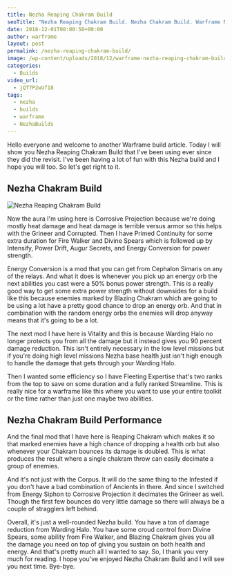 ```yaml
---
title: Nezha Reaping Chakram Build
seoTitle: "Nezha Reaping Chakram Build. Nezha Chakram Build. Warframe Nezha Build"
date: 2018-12-01T00:00:50+00:00
author: warframe
layout: post
permalink: /nezha-reaping-chakram-build/
image: /wp-content/uploads/2018/12/warframe-nezha-reaping-chakram-build.jpg
categories:
  - Builds
video_url:
  - jQT7P2wUf18
tags:
  - nezha
  - builds
  - warframe
  - NezhaBuilds
---
```

Hello everyone and welcome to another Warframe build article. Today I will show you Nezha Reaping Chakram Build that I've been using ever since they did the revisit. <!--more--> I've been having a lot of fun with this Nezha build and I hope you will too. So let's get right to it. 

## Nezha Chakram Build

<img src='/wp-content/uploads/2018/12/nezha-reaping-chakram-build.jpg' title='Warframe Nezha Reaping Chakram Build' alt='Nezha Reaping Chakram Build' width='750' height='265' class='alignnone size-large' srcset='/wp-content/uploads/2018/12/nezha-reaping-chakram-build-1024x359.jpg 1024w, /wp-content/uploads/2018/12/nezha-reaping-chakram-build-300x105.jpg 300w, /wp-content/uploads/2018/12/nezha-reaping-chakram-build-768x270.jpg 768w, /wp-content/uploads/2018/12/nezha-reaping-chakram-build.jpg 1057w' sizes='(max-width: 750px) 100vw, 750px'/>

Now the aura I'm using here is Corrosive Projection because we're doing mostly heat damage and heat damage is terrible versus armor so this helps with the Grineer and Corrupted. Then I have Primed Continuity for some extra duration for Fire Walker and Divine Spears which is followed up by Intensify, Power Drift, Augur Secrets, and Energy Conversion for power strength. 

Energy Conversion is a mod that you can get from Cephalon Simaris on any of the relays. And what it does is whenever you pick up an energy orb the next abilities you cast were a 50% bonus power strength. This is a really good way to get some extra power strength without downsides for a build like this because enemies marked by Blazing Chakram which are going to be using a lot have a pretty good chance to drop an energy orb. And that in combination with the random energy orbs the enemies will drop anyway means that it's going to be a lot. 

The next mod I have here is Vitality and this is because Warding Halo no longer protects you from all the damage but it instead gives you 90 percent damage reduction. This isn't entirely necessary in the low level missions but if you're doing high level missions Nezha base health just isn't high enough to handle the damage that gets through your Warding Halo. 

Then I wanted some efficiency so I have Fleeting Expertise that's two ranks from the top to save on some duration and a fully ranked Streamline. This is really nice for a warframe like this where you want to use your entire toolkit or the time rather than just one maybe two abilities. 

## Nezha Chakram Build Performance

And the final mod that I have here is Reaping Chakram which makes it so that marked enemies have a high chance of dropping a health orb but also whenever your Chakram bounces its damage is doubled. This is what produces the result where a single chakram throw can easily decimate a group of enemies. 

And it's not just with the Corpus. It will do the same thing to the Infested if you don't have a bad combination of Ancients in there. And since I switched from Energy Siphon to Corrosive Projection it decimates the Grineer as well. Though the first few bounces do very little damage so there will always be a couple of stragglers left behind.

Overall, it's just a well-rounded Nezha build. You have a ton of damage reduction from Warding Halo. You have some croud control from Divine Spears, some ability from Fire Walker, and Blazing Chakram gives you all the damage you need on top of giving you sustain on both health and energy. And that's pretty much all I wanted to say. So, I thank you very much for reading. I hope you've enjoyed Nezha Chakram Build and I will see you next time. Bye-bye.